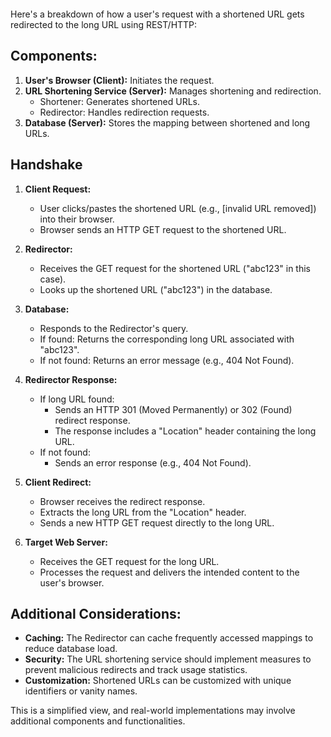 ```toc
```
Here's a breakdown of how a user's request with a shortened URL gets redirected to the long URL using REST/HTTP:

## Components:

1. **User's Browser (Client):** Initiates the request.
2. **URL Shortening Service (Server):** Manages shortening and redirection.
    - Shortener: Generates shortened URLs.
    - Redirector: Handles redirection requests.
3. **Database (Server):** Stores the mapping between shortened and long URLs.

## Handshake

1. **Client Request:**
    
    - User clicks/pastes the shortened URL (e.g., [invalid URL removed]) into their browser.
    - Browser sends an HTTP GET request to the shortened URL.
2. **Redirector:**
    
    - Receives the GET request for the shortened URL ("abc123" in this case).
    - Looks up the shortened URL ("abc123") in the database.
3. **Database:**
    
    - Responds to the Redirector's query.
    - If found: Returns the corresponding long URL associated with "abc123".
    - If not found: Returns an error message (e.g., 404 Not Found).
4. **Redirector Response:**
    
    - If long URL found:
        - Sends an HTTP 301 (Moved Permanently) or 302 (Found) redirect response.
        - The response includes a "Location" header containing the long URL.
    - If not found:
        - Sends an error response (e.g., 404 Not Found).
5. **Client Redirect:**
    
    - Browser receives the redirect response.
    - Extracts the long URL from the "Location" header.
    - Sends a new HTTP GET request directly to the long URL.
6. **Target Web Server:**
    
    - Receives the GET request for the long URL.
    - Processes the request and delivers the intended content to the user's browser.

## Additional Considerations:

- **Caching:** The Redirector can cache frequently accessed mappings to reduce database load.
- **Security:** The URL shortening service should implement measures to prevent malicious redirects and track usage statistics.
- **Customization:** Shortened URLs can be customized with unique identifiers or vanity names.

This is a simplified view, and real-world implementations may involve additional components and functionalities.